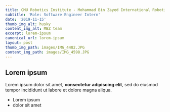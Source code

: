 ```yaml
---
title: CMU Robotics Institute - Mohammad Bin Zayed International Robotics Challenge
subtitle: 'Role: Software Engineer Intern'
date: '2019-11-15'
thumb_img_alt: husky
content_img_alt: MBZ team
excerpt: lorem-ipsum
canonical_url: lorem-ipsum
layout: post
thumb_img_path: images/IMG_4482.JPG
content_img_path: images/IMG_4598.JPG
---
```

## Lorem ipsum

Lorem ipsum dolor sit amet, **consectetur adipiscing elit**, sed do eiusmod tempor incididunt ut labore et dolore magna aliqua.

- Lorem ipsum
- dolor sit amet